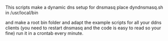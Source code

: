 This scripts make a dynamic dns setup for dnsmasq
place dyndnsmasq.sh in /usr/local/bin

and make a root bin folder and adapt the example scripts for all your ddns clients (you need to restart dnsmasq and the code is easy to read so your fine)
run it in a crontab every minute. 
